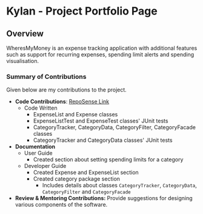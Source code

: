 # Kylan - Project Portfolio Page

## Overview

WheresMyMoney is an expense tracking application with additional features such as support for recurring expenses, spending limit alerts and spending visualisation.

### Summary of Contributions

Given below are my contributions to the project.

- **Code Contributions**: [RepoSense Link](https://nus-cs2113-ay2425s1.github.io/tp-dashboard/?search=&sort=groupTitle&sortWithin=title&timeframe=commit&mergegroup=AY2425S1-CS2113-T10-2%2Ftp%5Bmaster%5D&groupSelect=groupByRepos&breakdown=true&checkedFileTypes=docs~functional-code~test-code~other&since=2024-09-20&tabOpen=true&tabType=authorship&tabAuthor=Progresst-8&tabRepo=AY2425S1-CS2113-W12-3%2Ftp%5Bmaster%5D&authorshipIsMergeGroup=false&authorshipFileTypes=docs~functional-code~test-code&authorshipIsBinaryFileTypeChecked=false&authorshipIsIgnoredFilesChecked=false&viewRepoTags=true)
  - Code Written
    - ExpenseList and Expense classes
    - ExpenseListTest and ExpenseTest classes' JUnit tests
    - CategoryTracker, CategoryData, CategoryFilter, CategoryFacade classes
    - CategoryTracker and CategoryData classes' JUnit tests
- **Documentation**
  - User Guide 
    - Created section about setting spending limits for a category 
  - Developer Guide
    - Created Expense and ExpenseList section
    - Created category package section
      - Includes details about classes `CategoryTracker`, `CategoryData`, `CategoryFilter` and `CategoryFacade`
- **Review & Mentoring Contributions:** Provide suggestions for designing various components of the software.
